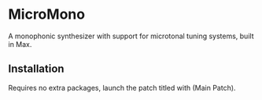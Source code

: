 # MicroMono

A monophonic synthesizer with support for microtonal tuning systems, built in Max.

## Installation

Requires no extra packages, launch the patch titled with (Main Patch).
